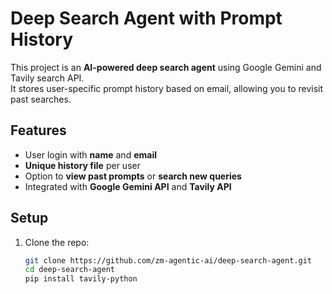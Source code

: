 # Deep Search Agent with Prompt History

This project is an **AI-powered deep search agent** using Google Gemini and Tavily search API.  
It stores user-specific prompt history based on email, allowing you to revisit past searches.

## Features
- User login with **name** and **email**
- **Unique history file** per user
- Option to **view past prompts** or **search new queries**
- Integrated with **Google Gemini API** and **Tavily API**

## Setup
1. Clone the repo:
   ```bash
   git clone https://github.com/zm-agentic-ai/deep-search-agent.git
   cd deep-search-agent
   pip install tavily-python
